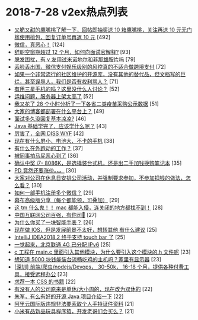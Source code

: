 # 2018-7-28 v2ex热点列表

+ [又脆又甜的鹰嘴桃了解一下，回帖即抽奖送 10 箱鹰嘴桃，关注再送 10 元无门槛使用桃包，回复订单号再返 10 元](https://www.v2ex.com/t/474644#reply492) [492]
+ [微信，真恶心！](https://www.v2ex.com/t/474688#reply124) [124]
+ [辞职空窗期超过 12 个月，如何向面试官解释?](https://www.v2ex.com/t/474588#reply93) [93]
+ [脱发困扰，有 v 友用过米诺地尔和非那雄胺片吗](https://www.v2ex.com/t/474573#reply79) [79]
+ [丢脸丢出国，微信支付娱乐级别的风控真的不适合做跨境支付](https://www.v2ex.com/t/474546#reply72) [72]
+ [如果一个非常流行的社区维护的开源库，没有其他的替代品，但文档写的巨烂，甚至误导人，我们是否有权利骂人？](https://www.v2ex.com/t/474593#reply71) [71]
+ [有用三星手机的吗？这里没什么人讨论？](https://www.v2ex.com/t/474652#reply52) [52]
+ [运维问题，服务器上架太高了](https://www.v2ex.com/t/474680#reply52) [52]
+ [我又花了 28 个小时分析了一下各省二类疫苗采购公示数据](https://www.v2ex.com/t/474773#reply51) [51]
+ [大家的博客都部署在什么平台上？](https://www.v2ex.com/t/474630#reply49) [49]
+ [面试多久没回复基本凉凉?](https://www.v2ex.com/t/474586#reply46) [46]
+ [Java 基础学完了，应该学什么呢？](https://www.v2ex.com/t/474548#reply43) [43]
+ [厉害了，全网 DISS WYF](https://www.v2ex.com/t/474642#reply42) [42]
+ [现在有什么屏小、电池大、不卡的手机](https://www.v2ex.com/t/474770#reply38) [38]
+ [有什么在外跑动的工作？](https://www.v2ex.com/t/474739#reply37) [37]
+ [被同事拍马屁恶心到了](https://www.v2ex.com/t/474648#reply36) [36]
+ [确认中奖 i7- 8086K，是选择装台式机，还是出二手加钱换购笔记本](https://www.v2ex.com/t/474597#reply35) [35]
+ [PD 竟然还要涨价。。。](https://www.v2ex.com/t/474746#reply30) [30]
+ [大家对公司在休息日安排公司活动，并强制要求参加，不参加扣钱的做法，怎么看？](https://www.v2ex.com/t/474561#reply30) [30]
+ [如何一部手机注册多个微信？](https://www.v2ex.com/t/474676#reply29) [29]
+ [幕布高级版分享（每个都能领，可叠加）](https://www.v2ex.com/t/474552#reply29) [29]
+ [这 tm 什么鬼！！ mac 都能入侵，连关闭的地方都找不到！](https://www.v2ex.com/t/474594#reply28) [28]
+ [中国互联网公司百强，有你司🐎](https://www.v2ex.com/t/474749#reply27) [27]
+ [为什么你买了一块智能手表？](https://www.v2ex.com/t/474711#reply26) [26]
+ [现在做 IOS，但是发展前景不太好，想转其他 有什么建议](https://www.v2ex.com/t/474629#reply25) [25]
+ [IntelliJ IDEA2018.2 终于支持 touch bar 了](https://www.v2ex.com/t/474614#reply25) [25]
+ [一觉起来，北京联通 4G 已分配 IPv6](https://www.v2ex.com/t/474619#reply25) [25]
+ [c 工程在 main.c 里面引入其他模块，为什么要引入这个模块的.h 文件呢](https://www.v2ex.com/t/474567#reply23) [23]
+ [想知道 5000 块钱能装台流畅吃鸡的主机吗？家里有显示器](https://www.v2ex.com/t/474575#reply23) [23]
+ [[深圳] 前端/爬虫/nodejs/Devops， 30-50k， 16-18 个月，提供各种付费工具，接受远程办公](https://www.v2ex.com/t/474604#reply23) [23]
+ [求荐一本 CSS 的书籍](https://www.v2ex.com/t/474716#reply22) [22]
+ [有没有人的公司原来是单休/大小周的，现在改为双休的](https://www.v2ex.com/t/474720#reply22) [22]
+ [朱军，有么有好的开源 Java 项目介绍一下](https://www.v2ex.com/t/474563#reply22) [22]
+ [阿里云国际版违规非法要索取个人手持证件资料](https://www.v2ex.com/t/474664#reply21) [21]
+ [小米有品新品玩具程序猿，开发老哥们会买么？](https://www.v2ex.com/t/474759#reply21) [21]
